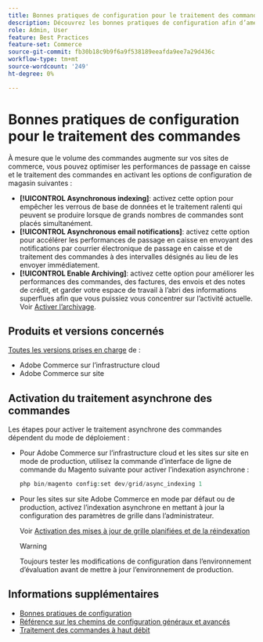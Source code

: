 ```yaml
---
title: Bonnes pratiques de configuration pour le traitement des commandes
description: Découvrez les bonnes pratiques de configuration afin d’améliorer les performances de traitement des commandes et des passages en caisse.
role: Admin, User
feature: Best Practices
feature-set: Commerce
source-git-commit: fb30b18c9b9f6a9f538189eeafda9ee7a29d436c
workflow-type: tm+mt
source-wordcount: '249'
ht-degree: 0%

---
```


# Bonnes pratiques de configuration pour le traitement des commandes

À mesure que le volume des commandes augmente sur vos sites de commerce, vous pouvez optimiser les performances de passage en caisse et le traitement des commandes en activant les options de configuration de magasin suivantes :

- **[!UICONTROL Asynchronous indexing]**: activez cette option pour empêcher les verrous de base de données et le traitement ralenti qui peuvent se produire lorsque de grands nombres de commandes sont placés simultanément.
- **[!UICONTROL Asynchronous email notifications]**: activez cette option pour accélérer les performances de passage en caisse en envoyant des notifications par courrier électronique de passage en caisse et de traitement des commandes à des intervalles désignés au lieu de les envoyer immédiatement.
- **[!UICONTROL Enable Archiving]**: activez cette option pour améliorer les performances des commandes, des factures, des envois et des notes de crédit, et garder votre espace de travail à l’abri des informations superflues afin que vous puissiez vous concentrer sur l’activité actuelle. Voir [Activer l’archivage](https://docs.magento.com/user-guide/sales/order-archive.html#to-enable-archiving).

## Produits et versions concernés

[Toutes les versions prises en charge](../../../release/versions.md) de :

- Adobe Commerce sur l’infrastructure cloud
- Adobe Commerce sur site

## Activation du traitement asynchrone des commandes

Les étapes pour activer le traitement asynchrone des commandes dépendent du mode de déploiement :

- Pour Adobe Commerce sur l’infrastructure cloud et les sites sur site en mode de production, utilisez la commande d’interface de ligne de commande du Magento suivante pour activer l’indexation asynchrone :

   ```php
   php bin/magento config:set dev/grid/async_indexing 1
   ```

- Pour les sites sur site Adobe Commerce en mode par défaut ou de production, activez l’indexation asynchrone en mettant à jour la configuration des paramètres de grille dans l’administrateur.

   Voir [Activation des mises à jour de grille planifiées et de la réindexation](https://experienceleague.adobe.com/docs/commerce-admin/stores-sales/order-management/orders/order-scheduled-operations.html#enable-scheduled-grid-updates-and-reindexing)

   >[!WARNING]
   >
   >Toujours tester les modifications de configuration dans l’environnement d’évaluation avant de mettre à jour l’environnement de production.

## Informations supplémentaires

- [Bonnes pratiques de configuration](../../../performance/configuration.md)
- [Référence sur les chemins de configuration généraux et avancés](../../../configuration/reference/config-reference-general.md)
- [Traitement des commandes à haut débit](../../../performance/high-throughput-order-processing.md)
